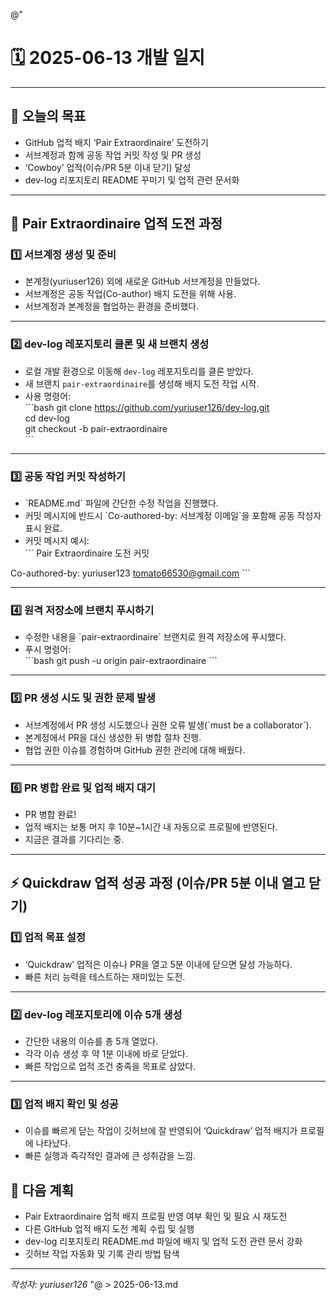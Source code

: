 @"
# 🗓️ 2025-06-13 개발 일지

---

## 🎯 오늘의 목표
- GitHub 업적 배지 ‘Pair Extraordinaire’ 도전하기  
- 서브계정과 함께 공동 작업 커밋 작성 및 PR 생성  
- ‘Cowboy’ 업적(이슈/PR 5분 이내 닫기) 달성  
- dev-log 리포지토리 README 꾸미기 및 업적 관련 문서화

---

## 🚀 Pair Extraordinaire 업적 도전 과정

### 1️⃣ 서브계정 생성 및 준비  
- 본계정(yuriuser126) 외에 새로운 GitHub 서브계정을 만들었다.  
- 서브계정은 공동 작업(Co-author) 배지 도전을 위해 사용.  
- 서브계정과 본계정을 협업하는 환경을 준비했다.

---

### 2️⃣ dev-log 레포지토리 클론 및 새 브랜치 생성  
- 로컬 개발 환경으로 이동해 `dev-log` 레포지토리를 클론 받았다.  
- 새 브랜치 `pair-extraordinaire`를 생성해 배지 도전 작업 시작.  
- 사용 명령어:  
\`\`\`bash
git clone https://github.com/yuriuser126/dev-log.git  
cd dev-log  
git checkout -b pair-extraordinaire  
\`\`\`

---

### 3️⃣ 공동 작업 커밋 작성하기  
- \`README.md\` 파일에 간단한 수정 작업을 진행했다.  
- 커밋 메시지에 반드시 \`Co-authored-by: 서브계정 이메일\`을 포함해 공동 작성자 표시 완료.  
- 커밋 메시지 예시:  
\`\`\`
Pair Extraordinaire 도전 커밋

Co-authored-by: yuriuser123 <tomato66530@gmail.com>
\`\`\`

---

### 4️⃣ 원격 저장소에 브랜치 푸시하기  
- 수정한 내용을 \`pair-extraordinaire\` 브랜치로 원격 저장소에 푸시했다.  
- 푸시 명령어:  
\`\`\`bash
git push -u origin pair-extraordinaire
\`\`\`

---

### 5️⃣ PR 생성 시도 및 권한 문제 발생  
- 서브계정에서 PR 생성 시도했으나 권한 오류 발생(\`must be a collaborator\`).  
- 본계정에서 PR을 대신 생성한 뒤 병합 절차 진행.  
- 협업 권한 이슈를 경험하며 GitHub 권한 관리에 대해 배웠다.

---

### 6️⃣ PR 병합 완료 및 업적 배지 대기  
- PR 병합 완료!  
- 업적 배지는 보통 머지 후 10분~1시간 내 자동으로 프로필에 반영된다.  
- 지금은 결과를 기다리는 중.

---

## ⚡ Quickdraw 업적 성공 과정 (이슈/PR 5분 이내 열고 닫기)

### 1️⃣ 업적 목표 설정  
- ‘Quickdraw’ 업적은 이슈나 PR을 열고 5분 이내에 닫으면 달성 가능하다.  
- 빠른 처리 능력을 테스트하는 재미있는 도전.

---

### 2️⃣ dev-log 레포지토리에 이슈 5개 생성  
- 간단한 내용의 이슈를 총 5개 열었다.  
- 각각 이슈 생성 후 약 1분 이내에 바로 닫았다.  
- 빠른 작업으로 업적 조건 충족을 목표로 삼았다.

---

### 3️⃣ 업적 배지 확인 및 성공  
- 이슈를 빠르게 닫는 작업이 깃허브에 잘 반영되어 ‘Quickdraw’ 업적 배지가 프로필에 나타났다.  
- 빠른 실행과 즉각적인 결과에 큰 성취감을 느낌.


## 📅 다음 계획

- Pair Extraordinaire 업적 배지 프로필 반영 여부 확인 및 필요 시 재도전  
- 다른 GitHub 업적 배지 도전 계획 수립 및 실행  
- dev-log 리포지토리 README.md 파일에 배지 및 업적 도전 관련 문서 강화  
- 깃허브 작업 자동화 및 기록 관리 방법 탐색

---

*작성자: yuriuser126*
"@ > 2025-06-13.md
